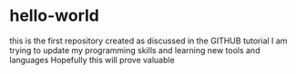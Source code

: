 # hello-world
this is the first repository created as discussed in the GITHUB tutorial
I am trying to update my programming skills and learning new tools and languages
Hopefully this will prove valuable
